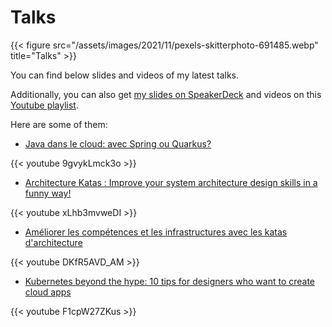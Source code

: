 # Talks


{{< figure src="/assets/images/2021/11/pexels-skitterphoto-691485.webp" title="Talks" >}}

You can find below slides and videos of my latest talks.


Additionally, you can also get [my slides on SpeakerDeck](https://speakerdeck.com/alexandretouret) and videos on this [Youtube playlist](https://www.youtube.com/watch?v=DKfR5AVD_AM&list=PL_s9loQqLrqrKakCB6LbOoxn2PrwCntQt).

Here are some of them:

* [Java dans le cloud: avec Spring ou Quarkus?](https://speakerdeck.com/alexandretouret/tnt2-java-dans-le-cloud-avec-spring-ou-quarkus)

{{< youtube 9gvykLmck3o >}}

* [Architecture Katas : Improve your system architecture design skills in a funny way!](https://speakerdeck.com/alexandretouret/devoxx-uk-2021-architecture-katas-improve-your-system-architecture-design-skills-in-a-funny-way)

{{< youtube xLhb3mvweDI >}}

* [Améliorer les compétences et les infrastructures avec les katas d'architecture](https://www.youtube.com/watch?v=DKfR5AVD_AM)

{{< youtube DKfR5AVD_AM >}}

* [Kubernetes beyond the hype: 10 tips for designers who want to create cloud apps](https://speakerdeck.com/alexandretouret/devoxx-uk-2021-architecture-katas-improve-your-system-architecture-design-skills-in-a-funny-way)

{{< youtube F1cpW27ZKus >}}

